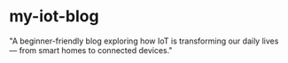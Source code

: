 # my-iot-blog
"A beginner-friendly blog exploring how IoT is transforming our daily lives — from smart homes to connected devices."
